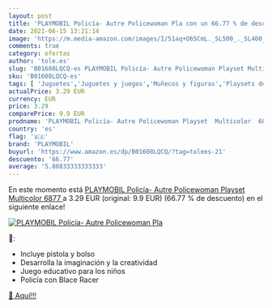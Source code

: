 ```yaml
---
layout: post
title: 'PLAYMOBIL Policía- Autre Policewoman Pla con un 66.77 % de descuento'
date: 2021-06-15 13:21:14
image: 'https://m.media-amazon.com/images/I/51aq+O65CmL._SL500_._SL400_.jpg'
comments: true
category: ofertas
author: 'tole.es'
slug: 'B01608LQCQ-es PLAYMOBIL Policía- Autre Policewoman Playset Multicolor 6877'
sku: 'B01608LQCQ-es'
tags: [ 'Juguetes','Juguetes y juegos','Muñecos y figuras','Playsets de figuras de juguete para niños','playmobil', ]
actualPrice: 3.29 EUR
currency: EUR
price: 3.29
comparePrice: 9.9 EUR
prodname: 'PLAYMOBIL Policía- Autre Policewoman Playset  Multicolor  6877 '
country: 'es'
flag: '🇪🇸'
brand: 'PLAYMOBIL'
buyurl: 'https://www.amazon.es/dp/B01608LQCQ/?tag=tolees-21'
descuento: '66.77'
average: '5.80833333333333'
---
```


En este momento está [PLAYMOBIL Policía- Autre Policewoman Playset  Multicolor  6877 ](https://www.amazon.es/dp/B01608LQCQ/?tag=tolees-21) a 3.29 EUR (original: 9.9 EUR) (66.77 %  de descuento) en el siguiente enlace!

[![PLAYMOBIL Policía- Autre Policewoman Pla](https://m.media-amazon.com/images/I/51aq+O65CmL._SL500_._SL400_.jpg)](https://www.amazon.es/dp/B01608LQCQ/?tag=tolees-21)

🔎:

- Incluye pistola y bolso
- Desarrolla la imaginación y la creatividad
- Juego educativo para los niños
- Policía con Blace Racer

[🛒 Aquí!!!](https://www.amazon.es/dp/B01608LQCQ/?tag=tolees-21)
